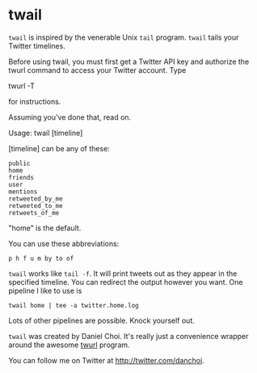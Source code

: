 # twail

`twail` is inspired by the venerable Unix `tail` program.  `twail` tails
your Twitter timelines.  

Before using twail, you must first get a Twitter API key and authorize the twurl
command to access your Twitter account. Type 

  twurl -T

for instructions.

Assuming you've done that, read on.

Usage: twail [timeline]

[timeline] can be any of these:

    public 
    home 
    friends 
    user 
    mentions 
    retweeted_by_me 
    retweeted_to_me 
    retweets_of_me

"home" is the default.

You can use these abbreviations: 

    p h f u m by to of


`twail` works like `tail -f`.  It will print tweets out as they appear
in the specified timeline.  You can redirect the output however you
want.  One pipeline I like to use is

    twail home | tee -a twitter.home.log

Lots of other pipelines are possible.  Knock yourself out.

`twail` was created by Daniel Choi.  It's really just a convenience
wrapper around the awesome [twurl][twurl] program.

[twurl]:https://github.com/marcel/twurl

You can follow me on Twitter at <http://twitter.com/danchoi>.


